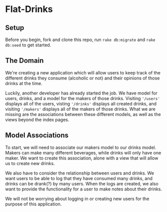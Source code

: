 # Flat-Drinks

## Setup

Before you begin, fork and clone this repo, run `rake db:migrate` and `rake db:seed` to get started.

## The Domain

We're creating a new application which will allow users to keep track of the different drinks they consume (alcoholic or not) and their opinions of those drinks at the time.  

Luckily, another developer has already started the job. We have model for users, drinks,  and a model for the makers of those drinks. Visiting `'/users'` displays all of the users, visting `'/drinks'` displays all created drinks, and visiting `'/makers'` displays all of the makers of those drinks. What we are missing are the associations between these different models, as well as the views beyond the index pages.

## Model Associations

To start, we will need to associate our makers model to our drinks model. Makers can make many different beverages, while drinks will only have one maker. We want to create this association, alone with a view that will allow us to create new drinks.

We also have to consider the relationship between users and drinks. We want users to be able to log that they have consumed many drinks, and drinks can be drank(?) by many users. When the logs are created, we also want to provide the functionality for a user to make notes about their drinks.

We will not be worrying about logging in or creating new users for the purpose of this application.
